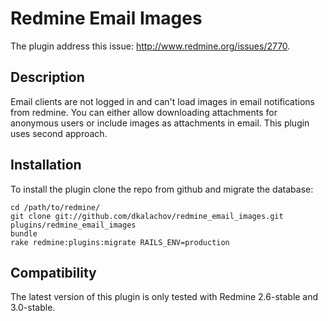 # Redmine Email Images

The plugin address this issue: http://www.redmine.org/issues/2770. 

## Description

Email clients are not logged in and can't load images in email notifications
from redmine. You can either allow downloading attachments for anonymous
users or include images as attachments in email. This plugin uses second 
approach.

## Installation

To install the plugin clone the repo from github and migrate the database:

```
cd /path/to/redmine/
git clone git://github.com/dkalachov/redmine_email_images.git plugins/redmine_email_images
bundle
rake redmine:plugins:migrate RAILS_ENV=production
```

## Compatibility

The latest version of this plugin is only tested with Redmine 2.6-stable and 3.0-stable.

